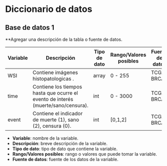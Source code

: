 # Diccionario de datos

## Base de datos 1

**Agregar una descripción de la tabla o fuente de datos.

| Variable | Descripción | Tipo de dato | Rango/Valores posibles | Fuente de datos |
| --- | --- | --- | --- | --- |
| WSI | Contiene imágenes histopatologicas . | array | 0 - 255 | TCGA-BRCA |
| time | Contiene los tiempos hasta que ocurre el evento de interés (muerte/sano/censura). | int | 0 - 3000 | TCGA-BRCA |
| event | Contiene el indicador de muerte (1), sano (2), censura (0). | int | [0,1,2] | TCGA-BRCA |


- **Variable**: nombre de la variable.
- **Descripción**: breve descripción de la variable.
- **Tipo de dato**: tipo de dato que contiene la variable.
- **Rango/Valores posibles**: rango o valores que puede tomar la variable.
- **Fuente de datos**: fuente de los datos de la variable.



